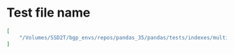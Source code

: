 # Test file name

```json
[
    "/Volumes/SSD2T/bgp_envs/repos/pandas_35/pandas/tests/indexes/multi/test_get_level_values.py"
]
```
